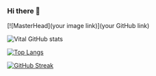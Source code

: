 ### Hi there 👋

[![MasterHead](your image link)](your GitHub link)

<!--
**v1tal303/v1tal303** is a ✨ _special_ ✨ repository because its `README.md` (this file) appears on your GitHub profile.

Here are some ideas to get you started:

- 🔭 I’m currently working on ...
- 🌱 I’m currently learning ...
- 👯 I’m looking to collaborate on ...
- 🤔 I’m looking for help with ...
- 💬 Ask me about ...
- 📫 How to reach me: ...
- 😄 Pronouns: ...
- ⚡ Fun fact: ...
-->
![Vital GitHub stats](https://github-readme-stats.vercel.app/api?username=v1tal303&show_icons=true&theme=apprentice&hide=contribs,prs)

[![Top Langs](https://github-readme-stats.vercel.app/api/top-langs/?username=v1tal303&layout=compact&theme=apprentice)](https://github.com/anuraghazra/github-readme-stats)

[![GitHub Streak](http://github-readme-streak-stats.herokuapp.com?user=v1tal303&theme=black-ice&date_format=M%20j%5B%2C%20Y%5D)](https://git.io/streak-stats)

